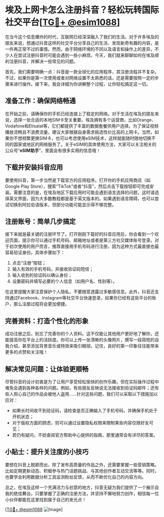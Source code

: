 # 埃及上网卡怎么注册抖音？轻松玩转国际社交平台[[TG💪+ @esim1088](https://t.me/s/esim1088)]

在当今这个信息爆炸的时代，互联网已经深深融入了我们的生活。对于许多埃及的朋友来说，想通过抖音这样的社交平台分享自己的生活、发现新奇有趣的内容，是一件再正常不过的事情。然而，由于网络环境的不同以及语言和操作上的差异，不少人在尝试注册抖音时可能会遇到一些小麻烦。今天，我们就来聊聊如何在埃及顺利注册抖音，并解决一些常见的问题。

首先，我们需要明确一点：抖音是一款全球化的应用程序，其注册流程并不复杂。不过，如果你是第一次使用或者对网络设置不太熟悉的话，还是需要按照一定的步骤来进行操作。接下来，我会详细为你讲解整个过程，让你轻松搞定这一切。

## 准备工作：确保网络畅通

在开始之前，请确保你的手机已经连接上了稳定的网络。对于生活在埃及的朋友来说，选择一张合适的本地SIM卡至关重要。埃及拥有多个运营商，比如Orange、Vodafone和Etisalat等，它们都提供了丰富的数据套餐供用户选择。为了保证视频播放流畅且不浪费流量，建议大家根据自身需求挑选性价比高的上网卡。当然，如果你不想频繁更换SIM卡，也可以考虑使用eSIM技术，这样就能随时随地切换不同的国家或地区的网络服务了。关于eSIM的具体使用方法，大家可以关注相关的公众号“**eSIM助手**”，里面会有很多实用的信息哦！

## 下载并安装抖音应用

要使用抖音，第一步当然是下载官方的应用程序。打开你的手机应用商店（如Google Play Store），搜索“TikTok”或者“抖音”，然后点击下载按钮即可完成安装。需要注意的是，在埃及地区下载应用时可能会遇到语言选择的问题，这时请选择英文界面，因为大多数教程都是基于英文版本的。如果遇到语言障碍，也可以尝试切换到阿拉伯语版本，但部分功能可能显示得不够完整。

## 注册账号：简单几步搞定

接下来就是最关键的注册环节了。打开刚刚下载好的抖音应用后，你会看到一个欢迎页面，提示你可以通过手机号码、邮箱地址或者是第三方社交媒体账号登录。对于初次使用的用户而言，推荐直接用手机号码进行注册，因为这种方式最直接也最容易验证身份。具体步骤如下：

1. 点击“注册”按钮；
2. 输入有效的手机号码，并接收验证码短信；
3. 输入收到的验证码以确认身份；
4. 设置密码并填写必要的个人信息（如用户名、性别等）。

在这里提醒大家注意保护个人隐私，不要随意透露过多敏感信息。此外，抖音还支持通过Facebook、Instagram等社交平台快速登录，如果你已经有这些平台的账户，那么注册过程将会更加便捷。

## 完善资料：打造个性化的形象

成功注册之后，别忘了完善你的个人资料。这不仅能让其他用户更好地了解你，还能提高你在平台上的活跃度。你可以上传一张清晰的头像照片，撰写一段简短的自我介绍，甚至添加背景音乐或特效来吸引眼球。记住，良好的第一印象往往能带来更多的点赞和关注哦！

## 解决常见问题：让体验更顺畅

尽管抖音的设计初衷是为了让用户享受轻松愉快的创作乐趣，但在实际操作过程中难免会遇到各种各样的问题。例如，有些朋友反映说无法接收到验证码邮件；还有些人担心自己的作品会被他人盗用……针对这些问题，我们可以采取以下措施加以应对：

- 如果长时间收不到验证码，请检查是否正确输入了手机号码，并确保手机处于开机状态；
- 对于版权方面的顾虑，则可以通过设置隐私权限来限制某些内容仅限好友可见；
- 若仍有疑问，不妨查阅官方帮助中心提供的指南，那里通常会有详尽的答案。

## 小贴士：提升关注度的小技巧

要想在抖音上脱颖而出，除了发布高质量的作品之外，还需要掌握一些营销策略。比如定期更新动态、积极参与热门话题挑战、与其他创作者互动交流等等。同时，也要学会利用数据分析工具监测粉丝反馈，从而不断优化自己的内容方向。

总之，在埃及这样一个充满活力与创意的地方，抖音无疑为我们提供了一个展示自我的绝佳舞台。只要掌握了正确的注册方法，并坚持不懈地努力创作，相信每一位小伙伴都能在这里找到属于自己的发光点！

[[TG💪+ @esim1088](https://t.me/s/esim1088) ![Image](https://i.postimg.cc/4NQfJmqS/Snipaste-2025-05-13-00-14-12.png)]